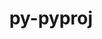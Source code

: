 ---
title: "py-pyproj"
layout: cache
categories: [package, develop]
meta: {"compilers": ["none"], "num_specs": 32, "num_specs_by_stack": {"ml-darwin-aarch64-mps": 10, "ml-linux-aarch64-cpu": 11, "ml-linux-aarch64-cuda": 11, "ml-linux-x86_64-cpu": 11, "ml-linux-x86_64-cuda": 10, "root": 32}, "oss": ["sequoia", "ubuntu24.04"], "platforms": ["darwin", "linux"], "stacks": ["ml-darwin-aarch64-mps", "ml-linux-aarch64-cpu", "ml-linux-aarch64-cuda", "ml-linux-x86_64-cpu", "ml-linux-x86_64-cuda", "root"], "targets": ["aarch64", "x86_64_v3"], "versions": ["3.7.1"]}
spec_details: [{"compiler": "none", "hash": "2ps44636kqrcdct2tl4ua5srdr4fq25g", "os": "sequoia", "platform": "darwin", "size": "-", "stacks": ["ml-darwin-aarch64-mps", "root"], "target": "aarch64", "variants": ["build_system=python_pip"], "versions": ["3.7.1"]}, {"compiler": "none", "hash": "2twn5sf3tnnllyhlzqt5s2sj2ikjb4xm", "os": "ubuntu24.04", "platform": "linux", "size": "-", "stacks": ["ml-linux-aarch64-cpu", "ml-linux-aarch64-cuda", "root"], "target": "aarch64", "variants": ["build_system=python_pip"], "versions": ["3.7.1"]}, {"compiler": "none", "hash": "56kmndkekie5gwohtx2bf4wsnjwuftnm", "os": "ubuntu24.04", "platform": "linux", "size": "-", "stacks": ["ml-linux-x86_64-cpu", "ml-linux-x86_64-cuda", "root"], "target": "x86_64_v3", "variants": ["build_system=python_pip"], "versions": ["3.7.1"]}, {"compiler": "none", "hash": "6nskgillm562hvo7dyqgeri7oponuqe6", "os": "sequoia", "platform": "darwin", "size": "-", "stacks": ["ml-darwin-aarch64-mps", "root"], "target": "aarch64", "variants": ["build_system=python_pip"], "versions": ["3.7.1"]}, {"compiler": "none", "hash": "7a7fu4ynzq5njsqgdvsxbgzwlwu6amfe", "os": "sequoia", "platform": "darwin", "size": "-", "stacks": ["ml-darwin-aarch64-mps", "root"], "target": "aarch64", "variants": ["build_system=python_pip"], "versions": ["3.7.1"]}, {"compiler": "none", "hash": "acuebwehm37r3ncbskkevciirv6n3c74", "os": "ubuntu24.04", "platform": "linux", "size": "-", "stacks": ["ml-linux-x86_64-cpu", "ml-linux-x86_64-cuda", "root"], "target": "x86_64_v3", "variants": ["build_system=python_pip"], "versions": ["3.7.1"]}, {"compiler": "none", "hash": "ax44g6zmt6bjiqggekomje22wc47wi4b", "os": "ubuntu24.04", "platform": "linux", "size": "-", "stacks": ["ml-linux-aarch64-cpu", "ml-linux-aarch64-cuda", "root"], "target": "aarch64", "variants": ["build_system=python_pip"], "versions": ["3.7.1"]}, {"compiler": "none", "hash": "blcx7z5hdevag6vui5kegtwefwtmh4vw", "os": "ubuntu24.04", "platform": "linux", "size": "-", "stacks": ["ml-linux-x86_64-cpu", "ml-linux-x86_64-cuda", "root"], "target": "x86_64_v3", "variants": ["build_system=python_pip"], "versions": ["3.7.1"]}, {"compiler": "none", "hash": "bxphg3g4ygpifskbcohbzsihlmujf5cn", "os": "sequoia", "platform": "darwin", "size": "-", "stacks": ["ml-darwin-aarch64-mps", "root"], "target": "aarch64", "variants": ["build_system=python_pip"], "versions": ["3.7.1"]}, {"compiler": "none", "hash": "cic6dqvimg5qefk6zejtv6pfn6a6aars", "os": "ubuntu24.04", "platform": "linux", "size": "-", "stacks": ["ml-linux-x86_64-cpu", "ml-linux-x86_64-cuda", "root"], "target": "x86_64_v3", "variants": ["build_system=python_pip"], "versions": ["3.7.1"]}, {"compiler": "none", "hash": "cj3z4f54ndwwqebgdzd7vm75rjisq7zn", "os": "sequoia", "platform": "darwin", "size": "-", "stacks": ["ml-darwin-aarch64-mps", "root"], "target": "aarch64", "variants": ["build_system=python_pip"], "versions": ["3.7.1"]}, {"compiler": "none", "hash": "enak4k6uelu342cj4jyigwxiji77rddi", "os": "ubuntu24.04", "platform": "linux", "size": "-", "stacks": ["ml-linux-aarch64-cpu", "ml-linux-aarch64-cuda", "root"], "target": "aarch64", "variants": ["build_system=python_pip"], "versions": ["3.7.1"]}, {"compiler": "none", "hash": "fg6rac6msqhmoo62c2pycw36h5le7obh", "os": "sequoia", "platform": "darwin", "size": "-", "stacks": ["ml-darwin-aarch64-mps", "root"], "target": "aarch64", "variants": ["build_system=python_pip"], "versions": ["3.7.1"]}, {"compiler": "none", "hash": "gslrjkmg2zq7uxhm2pwawi6d66r6vkst", "os": "ubuntu24.04", "platform": "linux", "size": "-", "stacks": ["ml-linux-x86_64-cpu", "ml-linux-x86_64-cuda", "root"], "target": "x86_64_v3", "variants": ["build_system=python_pip"], "versions": ["3.7.1"]}, {"compiler": "none", "hash": "h5qko3odckoziqhmxww5x3bpdhuwxuc5", "os": "sequoia", "platform": "darwin", "size": "-", "stacks": ["ml-darwin-aarch64-mps", "root"], "target": "aarch64", "variants": ["build_system=python_pip"], "versions": ["3.7.1"]}, {"compiler": "none", "hash": "h767yyra7r7ajnepasjn4wkyxdfpmfvn", "os": "ubuntu24.04", "platform": "linux", "size": "-", "stacks": ["ml-linux-aarch64-cpu", "ml-linux-aarch64-cuda", "root"], "target": "aarch64", "variants": ["build_system=python_pip"], "versions": ["3.7.1"]}, {"compiler": "none", "hash": "hqse6olw3qt4de523sdhz62mrxfgcm6r", "os": "ubuntu24.04", "platform": "linux", "size": "-", "stacks": ["ml-linux-x86_64-cpu", "root"], "target": "x86_64_v3", "variants": ["build_system=python_pip"], "versions": ["3.7.1"]}, {"compiler": "none", "hash": "isaxttk3eiqsggeut7vpzv4ny7k3rlnk", "os": "ubuntu24.04", "platform": "linux", "size": "-", "stacks": ["ml-linux-aarch64-cpu", "ml-linux-aarch64-cuda", "root"], "target": "aarch64", "variants": ["build_system=python_pip"], "versions": ["3.7.1"]}, {"compiler": "none", "hash": "ivaipatp6sfmy6zkd236cwbk56pgdp63", "os": "sequoia", "platform": "darwin", "size": "-", "stacks": ["ml-darwin-aarch64-mps", "root"], "target": "aarch64", "variants": ["build_system=python_pip"], "versions": ["3.7.1"]}, {"compiler": "none", "hash": "ivdg36dltahrl4bqzyj6webjsdeg5jcy", "os": "sequoia", "platform": "darwin", "size": "-", "stacks": ["ml-darwin-aarch64-mps", "root"], "target": "aarch64", "variants": ["build_system=python_pip"], "versions": ["3.7.1"]}, {"compiler": "none", "hash": "jhwrtigppsh4ujmbkwhuvoxuzklbwmwa", "os": "ubuntu24.04", "platform": "linux", "size": "-", "stacks": ["ml-linux-x86_64-cpu", "ml-linux-x86_64-cuda", "root"], "target": "x86_64_v3", "variants": ["build_system=python_pip"], "versions": ["3.7.1"]}, {"compiler": "none", "hash": "jl2abxsnrzlrm6i2qjljedept6s4s5kw", "os": "ubuntu24.04", "platform": "linux", "size": "-", "stacks": ["ml-linux-x86_64-cpu", "ml-linux-x86_64-cuda", "root"], "target": "x86_64_v3", "variants": ["build_system=python_pip"], "versions": ["3.7.1"]}, {"compiler": "none", "hash": "kb2t7fqrfvdpcr4uac4kjzkdxj2i2dxd", "os": "ubuntu24.04", "platform": "linux", "size": "-", "stacks": ["ml-linux-aarch64-cpu", "ml-linux-aarch64-cuda", "root"], "target": "aarch64", "variants": ["build_system=python_pip"], "versions": ["3.7.1"]}, {"compiler": "none", "hash": "ljkhtv66kaiosvfsk2ipeqzqobdtorv7", "os": "ubuntu24.04", "platform": "linux", "size": "-", "stacks": ["ml-linux-x86_64-cpu", "ml-linux-x86_64-cuda", "root"], "target": "x86_64_v3", "variants": ["build_system=python_pip"], "versions": ["3.7.1"]}, {"compiler": "none", "hash": "n6n2e63iusmwxazry7fcpqgrmgrsdpfh", "os": "ubuntu24.04", "platform": "linux", "size": "-", "stacks": ["ml-linux-aarch64-cpu", "ml-linux-aarch64-cuda", "root"], "target": "aarch64", "variants": ["build_system=python_pip"], "versions": ["3.7.1"]}, {"compiler": "none", "hash": "ogsuuae4sx7zrjanp7zmekjzu2r4xazb", "os": "ubuntu24.04", "platform": "linux", "size": "-", "stacks": ["ml-linux-aarch64-cpu", "ml-linux-aarch64-cuda", "root"], "target": "aarch64", "variants": ["build_system=python_pip"], "versions": ["3.7.1"]}, {"compiler": "none", "hash": "oywls64kcvomix7s7ukrbqxmhjseafe7", "os": "ubuntu24.04", "platform": "linux", "size": "-", "stacks": ["ml-linux-aarch64-cpu", "ml-linux-aarch64-cuda", "root"], "target": "aarch64", "variants": ["build_system=python_pip"], "versions": ["3.7.1"]}, {"compiler": "none", "hash": "qsq2qqp2xm26dwll5fki3t6rlfhcvvaw", "os": "ubuntu24.04", "platform": "linux", "size": "-", "stacks": ["ml-linux-aarch64-cpu", "ml-linux-aarch64-cuda", "root"], "target": "aarch64", "variants": ["build_system=python_pip"], "versions": ["3.7.1"]}, {"compiler": "none", "hash": "qxuuraqfrfw7zmtgsptgx4csyimrwmex", "os": "sequoia", "platform": "darwin", "size": "-", "stacks": ["ml-darwin-aarch64-mps", "root"], "target": "aarch64", "variants": ["build_system=python_pip"], "versions": ["3.7.1"]}, {"compiler": "none", "hash": "s5y2jekohe7luiue6u2i66jxbkxd5hjj", "os": "ubuntu24.04", "platform": "linux", "size": "-", "stacks": ["ml-linux-aarch64-cpu", "ml-linux-aarch64-cuda", "root"], "target": "aarch64", "variants": ["build_system=python_pip"], "versions": ["3.7.1"]}, {"compiler": "none", "hash": "urneynsm2znk2s7r53zxe6kzteilq7wg", "os": "ubuntu24.04", "platform": "linux", "size": "-", "stacks": ["ml-linux-x86_64-cpu", "ml-linux-x86_64-cuda", "root"], "target": "x86_64_v3", "variants": ["build_system=python_pip"], "versions": ["3.7.1"]}, {"compiler": "none", "hash": "ysqwjwh3zhjzcr4z2kvt6dtzfwq25msa", "os": "ubuntu24.04", "platform": "linux", "size": "-", "stacks": ["ml-linux-x86_64-cpu", "ml-linux-x86_64-cuda", "root"], "target": "x86_64_v3", "variants": ["build_system=python_pip"], "versions": ["3.7.1"]}]
---